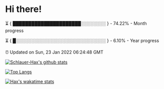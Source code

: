 # Hi there!

⏳ { ██████████████████████░░░░░░░░ } - 74.22% - Month progress

⏳ { █░░░░░░░░░░░░░░░░░░░░░░░░░░░░░ } - 6.10% - Year progress

⏰ Updated on Sun, 23 Jan 2022 06:24:48 GMT


[![Schlauer-Hax's github stats](https://github-readme-stats.vercel.app/api?username=Schlauer-Hax&show_icons=true&theme=dark&count_private=true)](https://github.com/Schlauer-Hax)


[![Top Langs](https://github-readme-stats.vercel.app/api/top-langs/?username=Schlauer-Hax&layout=compact&theme=dark)](https://github.com/Schlauer-Hax?tab=repositories)


[![Hax's wakatime stats](https://github-readme-stats.vercel.app/api/wakatime?username=Hax&theme=dark)](https://wakatime.com/@Hax)

